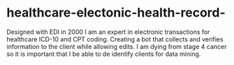 # healthcare-electonic-health-record-
Designed with EDI in 2000 I am an expert in electronic transactions for healthcare ICD-10 and CPT coding.  Creating a bot that collects and verifies information to the client while allowing edits. I am dying from stage 4 cancer so it is important that I be able to de identify clients for data mining.
